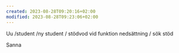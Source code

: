 ```yaml
---
created: 2023-08-28T09:20:16+02:00
modified: 2023-08-28T09:23:06+02:00
---
```


Uu /student /ny student / stödvod vid funktion nedsättning / sök stöd

Sanna
